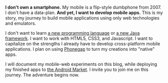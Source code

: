 **I don't own a smartphone.** My mobile is a flip-style dumbphone from 2007. I don't have a data-plan. **And yet, I want to develop mobile apps.** This is my story, my journey to build mobile applications using only web technologies and emulators.

I don't want to learn [a new programming language](http://en.wikipedia.org/wiki/Objective-C) or [a new Java framework](http://developer.android.com/sdk/index.html). I want to work with HTML5, CSS3, and Javascript. I want to capitalize on the strengths I already have to develop cross-platform mobile applications. I plan on using [Phonegap](http://phonegap.com) to turn my creations into "native" apps.

I will document my mobile-web experiments on this blog, while deploying my finished apps to [the Android Market](https://market.android.com). I invite you to join me on this journey. The adventure begins now.
